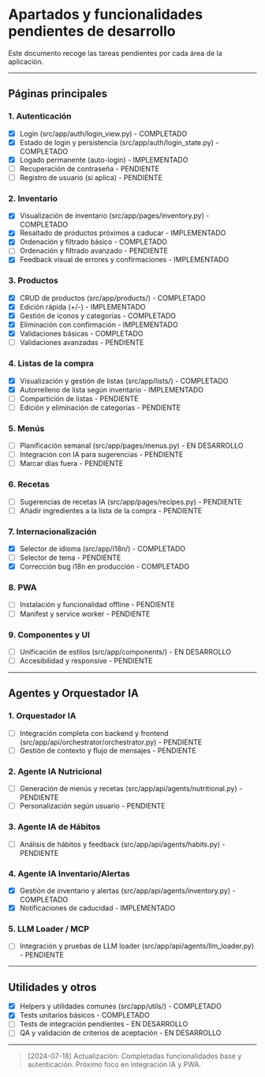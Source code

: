 # Apartados y funcionalidades pendientes de desarrollo

Este documento recoge las tareas pendientes por cada área de la aplicación.

---

## Páginas principales

### 1. Autenticación
- [x] Login (src/app/auth/login_view.py) - COMPLETADO
- [x] Estado de login y persistencia (src/app/auth/login_state.py) - COMPLETADO
- [x] Logado permanente (auto-login) - IMPLEMENTADO
- [ ] Recuperación de contraseña - PENDIENTE
- [ ] Registro de usuario (si aplica) - PENDIENTE

### 2. Inventario
- [x] Visualización de inventario (src/app/pages/inventory.py) - COMPLETADO
- [x] Resaltado de productos próximos a caducar - IMPLEMENTADO
- [x] Ordenación y filtrado básico - COMPLETADO
- [ ] Ordenación y filtrado avanzado - PENDIENTE
- [x] Feedback visual de errores y confirmaciones - IMPLEMENTADO

### 3. Productos
- [x] CRUD de productos (src/app/products/) - COMPLETADO
- [x] Edición rápida (+/-) - IMPLEMENTADO
- [x] Gestión de iconos y categorías - COMPLETADO
- [x] Eliminación con confirmación - IMPLEMENTADO
- [x] Validaciones básicas - COMPLETADO
- [ ] Validaciones avanzadas - PENDIENTE

### 4. Listas de la compra
- [x] Visualización y gestión de listas (src/app/lists/) - COMPLETADO
- [x] Autorrelleno de lista según inventario - IMPLEMENTADO
- [ ] Compartición de listas - PENDIENTE
- [ ] Edición y eliminación de categorías - PENDIENTE

### 5. Menús
- [ ] Planificación semanal (src/app/pages/menus.py) - EN DESARROLLO
- [ ] Integración con IA para sugerencias - PENDIENTE
- [ ] Marcar días fuera - PENDIENTE

### 6. Recetas
- [ ] Sugerencias de recetas IA (src/app/pages/recipes.py) - PENDIENTE
- [ ] Añadir ingredientes a la lista de la compra - PENDIENTE

### 7. Internacionalización
- [x] Selector de idioma (src/app/i18n/) - COMPLETADO
- [ ] Selector de tema - PENDIENTE
- [x] Corrección bug i18n en producción - COMPLETADO

### 8. PWA
- [ ] Instalación y funcionalidad offline - PENDIENTE
- [ ] Manifest y service worker - PENDIENTE

### 9. Componentes y UI
- [ ] Unificación de estilos (src/app/components/) - EN DESARROLLO
- [ ] Accesibilidad y responsive - PENDIENTE

---

## Agentes y Orquestador IA

### 1. Orquestador IA
- [ ] Integración completa con backend y frontend (src/app/api/orchestrator/orchestrator.py) - PENDIENTE
- [ ] Gestión de contexto y flujo de mensajes - PENDIENTE

### 2. Agente IA Nutricional
- [ ] Generación de menús y recetas (src/app/api/agents/nutritional.py) - PENDIENTE
- [ ] Personalización según usuario - PENDIENTE

### 3. Agente IA de Hábitos
- [ ] Análisis de hábitos y feedback (src/app/api/agents/habits.py) - PENDIENTE

### 4. Agente IA Inventario/Alertas
- [x] Gestión de inventario y alertas (src/app/api/agents/inventory.py) - COMPLETADO
- [x] Notificaciones de caducidad - IMPLEMENTADO

### 5. LLM Loader / MCP
- [ ] Integración y pruebas de LLM loader (src/app/api/agents/llm_loader.py) - PENDIENTE

---

## Utilidades y otros
- [x] Helpers y utilidades comunes (src/app/utils/) - COMPLETADO
- [x] Tests unitarios básicos - COMPLETADO
- [ ] Tests de integración pendientes - EN DESARROLLO
- [ ] QA y validación de criterios de aceptación - EN DESARROLLO

---

> [2024-07-18] Actualización: Completadas funcionalidades base y autenticación. Próximo foco en integración IA y PWA.
